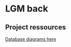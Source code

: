 # LGM back

## Project ressources

[Database diagrams here](https://app.diagrams.net/?src=about#G1NSn1zQo5ATvEJZsK4XpHUoqYIAibAma6)
